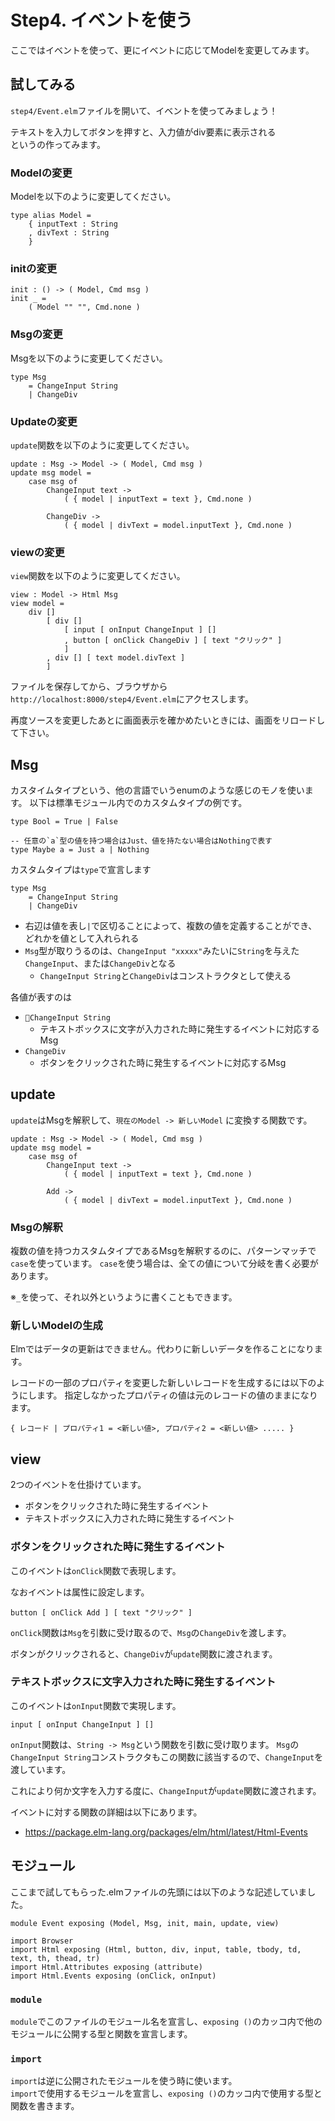 # Step4. イベントを使う

ここではイベントを使って、更にイベントに応じてModelを変更してみます。

## 試してみる
`step4/Event.elm`ファイルを開いて、イベントを使ってみましょう！

テキストを入力してボタンを押すと、入力値がdiv要素に表示される  
というの作ってみます。

### Modelの変更
Modelを以下のように変更してください。

```
type alias Model =
    { inputText : String
    , divText : String
    }
```

### initの変更

```
init : () -> ( Model, Cmd msg )
init _ =
    ( Model "" "", Cmd.none )
```

### Msgの変更
Msgを以下のように変更してください。

```
type Msg
    = ChangeInput String
    | ChangeDiv
```

### Updateの変更
`update`関数を以下のように変更してください。

```
update : Msg -> Model -> ( Model, Cmd msg )
update msg model =
    case msg of
        ChangeInput text ->
            ( { model | inputText = text }, Cmd.none )

        ChangeDiv ->
            ( { model | divText = model.inputText }, Cmd.none )
```

### viewの変更

`view`関数を以下のように変更してください。

```
view : Model -> Html Msg
view model =
    div []
        [ div []
            [ input [ onInput ChangeInput ] []
            , button [ onClick ChangeDiv ] [ text "クリック" ]
            ]
        , div [] [ text model.divText ]
        ]
```

ファイルを保存してから、ブラウザから`http://localhost:8000/step4/Event.elm`にアクセスします。

再度ソースを変更したあとに画面表示を確かめたいときには、画面をリロードして下さい。

## Msg

カスタイムタイプという、他の言語でいうenumのような感じのモノを使います。
以下は標準モジュール内でのカスタムタイプの例です。

```
type Bool = True | False

-- 任意の`a`型の値を持つ場合はJust、値を持たない場合はNothingで表す
type Maybe a = Just a | Nothing
```

カスタムタイプは`type`で宣言します

```
type Msg
    = ChangeInput String
    | ChangeDiv
```

- 右辺は値を表し`|`で区切ることによって、複数の値を定義することができ、どれかを値として入れられる
- `Msg`型が取りうるのは、`ChangeInput "xxxxx"`みたいに`String`を与えた`ChangeInput`、または`ChangeDiv`となる
  - `ChangeInput String`と`ChangeDiv`はコンストラクタとして使える

各値が表すのは

- `ChangeInput String`
  - テキストボックスに文字が入力された時に発生するイベントに対応するMsg
- `ChangeDiv`
  - ボタンをクリックされた時に発生するイベントに対応するMsg

## update

`update`はMsgを解釈して、`現在のModel -> 新しいModel` に変換する関数です。

```
update : Msg -> Model -> ( Model, Cmd msg )
update msg model =
    case msg of
        ChangeInput text ->
            ( { model | inputText = text }, Cmd.none )

        Add ->
            ( { model | divText = model.inputText }, Cmd.none )
```

### Msgの解釈
複数の値を持つカスタムタイプであるMsgを解釈するのに、パターンマッチで`case`を使っています。
`case`を使う場合は、全ての値について分岐を書く必要があります。

※`_`を使って、それ以外というように書くこともできます。

### 新しいModelの生成
Elmではデータの更新はできません。代わりに新しいデータを作ることになります。

レコードの一部のプロパティを変更した新しいレコードを生成するには以下のようにします。
指定しなかったプロパティの値は元のレコードの値のままになります。

```
{ レコード | プロパティ1 = <新しい値>, プロパティ2 = <新しい値> ..... }
```

## view
2つのイベントを仕掛けています。

- ボタンをクリックされた時に発生するイベント
- テキストボックスに入力された時に発生するイベント

### ボタンをクリックされた時に発生するイベント 
このイベントは`onClick`関数で表現します。

なおイベントは属性に設定します。

```
button [ onClick Add ] [ text "クリック" ]
```

`onClick`関数は`Msg`を引数に受け取るので、`Msg`の`ChangeDiv`を渡します。

ボタンがクリックされると、`ChangeDiv`が`update`関数に渡されます。

### テキストボックスに文字入力された時に発生するイベント
このイベントは`onInput`関数で実現します。

```
input [ onInput ChangeInput ] []
```

`onInput`関数は、`String -> Msg`という関数を引数に受け取ります。
`Msg`の`ChangeInput String`コンストラクタもこの関数に該当するので、`ChangeInput`を渡しています。

これにより何か文字を入力する度に、`ChangeInput`が`update`関数に渡されます。

イベントに対する関数の詳細は以下にあります。

- https://package.elm-lang.org/packages/elm/html/latest/Html-Events


## モジュール

ここまで試してもらった.elmファイルの先頭には以下のような記述していました。

```
module Event exposing (Model, Msg, init, main, update, view)

import Browser
import Html exposing (Html, button, div, input, table, tbody, td, text, th, thead, tr)
import Html.Attributes exposing (attribute)
import Html.Events exposing (onClick, onInput)
```


### `module`
`module`でこのファイルのモジュール名を宣言し、`exposing ()`のカッコ内で他のモジュールに公開する型と関数を宣言します。

### `import`

`import`は逆に公開されたモジュールを使う時に使います。  
`import`で使用するモジュールを宣言し、`exposing ()`のカッコ内で使用する型と関数を書きます。
